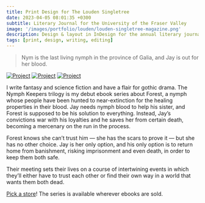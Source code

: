 ```yaml
---
title: Print Design for The Louden Singletree
date: 2023-04-05 08:01:35 +0300
subtitle: Literary Journal for the University of the Fraser Valley
image: '/images/portfolio/louden/louden-singletree-magazine.png'
description: Design & layout in InDesign for the annual literary journal published by a student-run board.
tags: [print, design, writing, editing]
---
```


> Nym is the last living nymph in the province of Galia, and Jay is out for her blood.

<div class="gallery-box">
  <div class="gallery">
    <a href="https://books2read.com/rootsofblood" target="_blank" style="a hover:"><img src="/images/rob-cover.jpg" loading="lazy" alt="Project"></a>
    <a href="https://books2read.com/heartoftheforest" target="_blank"><img src="/images/hotf-cover.jpg" loading="lazy" alt="Project"></a>
    <a href="https://books2read.com/queenofthenymphs" target="_blank"><img src="/images/qotn-cover.jpg" loading="lazy" alt="Project"></a>
  </div>
</div>

I write fantasy and science fiction and have a flair for gothic drama. The Nymph Keepers trilogy is my debut ebook series about Forest, a nymph whose people have been hunted to near-extinction for the healing properties in their blood. Jay needs nymph blood to help his sister, and Forest is supposed to be his solution to everything. Instead, Jay’s convictions war with his loyalties and he saves her from certain death, becoming a mercenary on the run in the process.

Forest knows she can’t trust him — she has the scars to prove it — but she has no other choice. Jay is her only option, and his only option is to return home from banishment, risking imprisonment and even death, in order to keep them both safe.

Their meeting sets their lives on a course of intertwining events in which they’ll either have to trust each other or find their own way in a world that wants them both dead.

[Pick a store](https://books2read.com/rootsofblood)! The series is available wherever ebooks are sold.